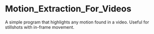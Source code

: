 # Motion_Extraction_For_Videos
A simple program that highlights any motion found in a video. Useful for stillshots with in-frame movement.

